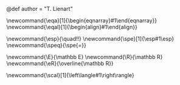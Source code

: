 <!-- Add here the global variables -->
@def author = "T. Lienart"

<!-- Add here your commands that you'd like to use throughout  -->
\newcommand{\eqa}[1]{\begin{eqnarray}#1\end{eqnarray}}
\newcommand{\eqal}[1]{\begin{align}#1\end{align}}

\newcommand{\esp}{\quad\!\!}
\newcommand{\spe}[1]{\esp#1\esp}
\newcommand{\speq}{\spe{=}}

\newcommand{\E}{\mathbb E}
\newcommand{\R}{\mathbb R}
\newcommand{\eR}{\overline{\mathbb R}}

\newcommand{\scal}[1]{\left\langle#1\right\rangle}
